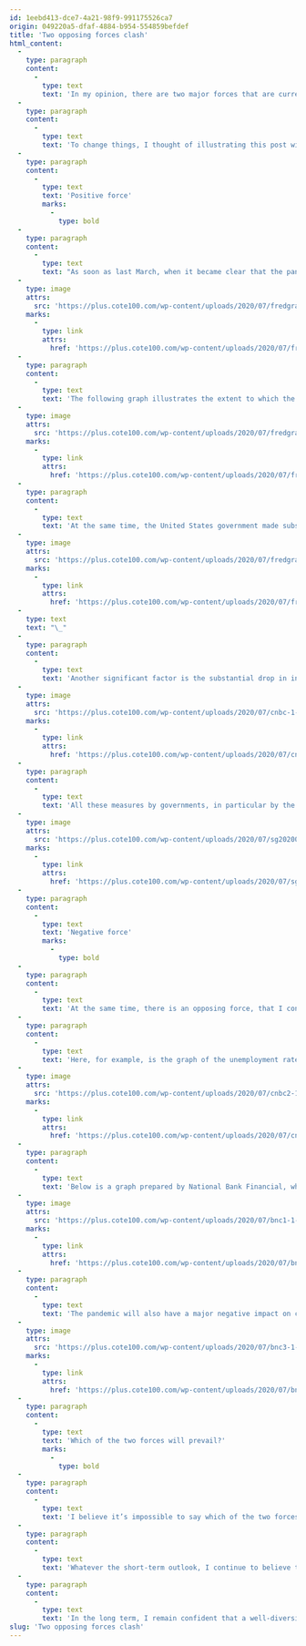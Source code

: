 ```yaml
---
id: 1eebd413-dce7-4a21-98f9-991175526ca7
origin: 049220a5-dfaf-4884-b954-554859befdef
title: 'Two opposing forces clash'
html_content:
  -
    type: paragraph
    content:
      -
        type: text
        text: 'In my opinion, there are two major forces that are currently competing on the stock markets. On the one hand, the measures taken by the Federal Reserve to revive the economy and, on the other hand, the very negative impact of the COVID-19 pandemic on the world economy.'
  -
    type: paragraph
    content:
      -
        type: text
        text: 'To change things, I thought of illustrating this post with several graphics, most of them from the United States Federal Reserve (fred.stlouisfed.org).'
  -
    type: paragraph
    content:
      -
        type: text
        text: 'Positive force'
        marks:
          -
            type: bold
  -
    type: paragraph
    content:
      -
        type: text
        text: "As soon as last March, when it became clear that the pandemic was going to have a major negative economic impact, Western governments didn’t hesitate to inject record amounts to revive the economy and ensure the proper functioning of markets worldwide. It must be said that they had benefited from a first rehearsal during the financial crisis of 2008-2009. This time, however, there were no hesitations and they didn’t go with kid gloves, as the following graph illustrates. You’ll notice that the size of the Federal Reserve's balance sheet had increased from nearly $1.0 trillion before the 2009 crisis to surpass $4.0 trillion by 2014. In a few months, the pandemic forced the Fed to increase this amount to more than $7.0 trillion."
  -
    type: image
    attrs:
      src: 'https://plus.cote100.com/wp-content/uploads/2020/07/fredgraph-1-300x116.png'
    marks:
      -
        type: link
        attrs:
          href: 'https://plus.cote100.com/wp-content/uploads/2020/07/fredgraph-1.png'
  -
    type: paragraph
    content:
      -
        type: text
        text: 'The following graph illustrates the extent to which the US government and the Federal Reserve have injected liquidity into the US economy in recent months. The "M2" measure indicates the amount of cash and cash equivalents circulating in the economy.'
  -
    type: image
    attrs:
      src: 'https://plus.cote100.com/wp-content/uploads/2020/07/fredgraph2-1-300x116.png'
    marks:
      -
        type: link
        attrs:
          href: 'https://plus.cote100.com/wp-content/uploads/2020/07/fredgraph2-1.png'
  -
    type: paragraph
    content:
      -
        type: text
        text: 'At the same time, the United States government made substantial payments to businesses and individuals to help them weather the crisis. This is reflected in the level of federal debt relative to the size of the economy. You’ll see that these are unprecedented historic interventions by the United States government. The same holds true for other western governments, including the Canadian government.'
  -
    type: image
    attrs:
      src: 'https://plus.cote100.com/wp-content/uploads/2020/07/fredgraph3-1-300x116.png'
    marks:
      -
        type: link
        attrs:
          href: 'https://plus.cote100.com/wp-content/uploads/2020/07/fredgraph3-1.png'
  -
    type: text
    text: "\_"
  -
    type: paragraph
    content:
      -
        type: text
        text: 'Another significant factor is the substantial drop in interest rates in recent months. As the graph below shows, the yield on a 10-year US government bond is currently just over 0.62%, its lowest level in over a hundred years. One of the factors behind the rate cut was the massive purchases of US government bonds by the Federal Reserve. Another factor is the expectation of weak economic growth in the coming years due to the pandemic. One thing is certain, such rates greatly favour stock prices as well as the valuation of any other financial asset. What other investment alternatives are there than the stock market for investors?'
  -
    type: image
    attrs:
      src: 'https://plus.cote100.com/wp-content/uploads/2020/07/cnbc-1-300x169.png'
    marks:
      -
        type: link
        attrs:
          href: 'https://plus.cote100.com/wp-content/uploads/2020/07/cnbc-1.png'
  -
    type: paragraph
    content:
      -
        type: text
        text: 'All these measures by governments, in particular by the American government, explain to me the strong rebound in the stock markets in recent weeks.'
  -
    type: image
    attrs:
      src: 'https://plus.cote100.com/wp-content/uploads/2020/07/sg2020070338228-1-300x216.gif'
    marks:
      -
        type: link
        attrs:
          href: 'https://plus.cote100.com/wp-content/uploads/2020/07/sg2020070338228-1.gif'
  -
    type: paragraph
    content:
      -
        type: text
        text: 'Negative force'
        marks:
          -
            type: bold
  -
    type: paragraph
    content:
      -
        type: text
        text: 'At the same time, there is an opposing force, that I consider just as powerful, against the tough monetary intervention of governments: the brutal negative impact of the pandemic on the world economy.'
  -
    type: paragraph
    content:
      -
        type: text
        text: 'Here, for example, is the graph of the unemployment rate in the United States. We are currently at the highest level since the Great Depression of the 1930s. Also you can see that the United States has lost more jobs in a few weeks than all those created in the last 10 years, since the 2008-2009 financial crisis. However, it should be noted that the below graphic does not account for the vigorous rebound of the employement in the past weeks due to the gradual reopening of many regions.'
  -
    type: image
    attrs:
      src: 'https://plus.cote100.com/wp-content/uploads/2020/07/cnbc2-1-300x207.png'
    marks:
      -
        type: link
        attrs:
          href: 'https://plus.cote100.com/wp-content/uploads/2020/07/cnbc2-1.png'
  -
    type: paragraph
    content:
      -
        type: text
        text: 'Below is a graph prepared by National Bank Financial, which illustrates the Canadian economy in decline during the two months of the pandemic:'
  -
    type: image
    attrs:
      src: 'https://plus.cote100.com/wp-content/uploads/2020/07/bnc1-1-300x208.png'
    marks:
      -
        type: link
        attrs:
          href: 'https://plus.cote100.com/wp-content/uploads/2020/07/bnc1-1.png'
  -
    type: paragraph
    content:
      -
        type: text
        text: 'The pandemic will also have a major negative impact on corporate profits in the months to come. Here is another graph from National Bank Financial that illustrates the phenomenon:'
  -
    type: image
    attrs:
      src: 'https://plus.cote100.com/wp-content/uploads/2020/07/bnc3-1-300x206.png'
    marks:
      -
        type: link
        attrs:
          href: 'https://plus.cote100.com/wp-content/uploads/2020/07/bnc3-1.png'
  -
    type: paragraph
    content:
      -
        type: text
        text: 'Which of the two forces will prevail?'
        marks:
          -
            type: bold
  -
    type: paragraph
    content:
      -
        type: text
        text: 'I believe it’s impossible to say which of the two forces will win the fight in the coming months. There is an economic rebound everywhere, resulting from the deconfinement initiatives of several governments. But who knows if the deconfinement won’t result in a second wave of contagion, which could lead to new confinement measures? The arrival of an effective vaccine will probably be the solution to the pandemic, but who can say when it will happen?'
  -
    type: paragraph
    content:
      -
        type: text
        text: 'Whatever the short-term outlook, I continue to believe that stocks remain an attractive long-term investment, especially relative to alternatives. That said, caution remains the watchword. In addition, I believe that an investor should expect lower returns than historically over the next few years. This is why we advocate an even more defensive strategy than the one we usually practice. In most of our portfolios under management, our cash level is currently close to 10% of the portfolio (incidentally, this also means that 90% of the portfolio remains invested!).'
  -
    type: paragraph
    content:
      -
        type: text
        text: 'In the long term, I remain confident that a well-diversified portfolio of high-quality, financially healthy and non-cyclical businesses with flexible business models will provide good returns for the investor. In addition, before thinking of obtaining high returns, you must first make sure to preserve your capital.'
slug: 'Two opposing forces clash'
---
```


